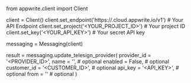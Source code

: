 from appwrite.client import Client

client = Client()
client.set_endpoint('https://<REGION>.cloud.appwrite.io/v1') # Your API Endpoint
client.set_project('<YOUR_PROJECT_ID>') # Your project ID
client.set_key('<YOUR_API_KEY>') # Your secret API key

messaging = Messaging(client)

result = messaging.update_telesign_provider(
    provider_id = '<PROVIDER_ID>',
    name = '<NAME>', # optional
    enabled = False, # optional
    customer_id = '<CUSTOMER_ID>', # optional
    api_key = '<API_KEY>', # optional
    from = '<FROM>' # optional
)
